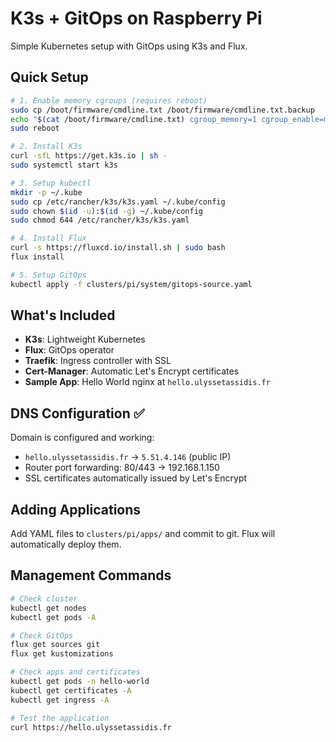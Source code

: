 # K3s + GitOps on Raspberry Pi

Simple Kubernetes setup with GitOps using K3s and Flux.

## Quick Setup

```bash
# 1. Enable memory cgroups (requires reboot)
sudo cp /boot/firmware/cmdline.txt /boot/firmware/cmdline.txt.backup
echo "$(cat /boot/firmware/cmdline.txt) cgroup_memory=1 cgroup_enable=memory" | sudo tee /boot/firmware/cmdline.txt
sudo reboot

# 2. Install K3s
curl -sfL https://get.k3s.io | sh -
sudo systemctl start k3s

# 3. Setup kubectl
mkdir -p ~/.kube
sudo cp /etc/rancher/k3s/k3s.yaml ~/.kube/config
sudo chown $(id -u):$(id -g) ~/.kube/config
sudo chmod 644 /etc/rancher/k3s/k3s.yaml

# 4. Install Flux
curl -s https://fluxcd.io/install.sh | sudo bash
flux install

# 5. Setup GitOps
kubectl apply -f clusters/pi/system/gitops-source.yaml
```

## What's Included

- **K3s**: Lightweight Kubernetes
- **Flux**: GitOps operator
- **Traefik**: Ingress controller with SSL
- **Cert-Manager**: Automatic Let's Encrypt certificates
- **Sample App**: Hello World nginx at `hello.ulyssetassidis.fr`

## DNS Configuration ✅

Domain is configured and working:
- `hello.ulyssetassidis.fr` → `5.51.4.146` (public IP)
- Router port forwarding: 80/443 → 192.168.1.150
- SSL certificates automatically issued by Let's Encrypt

## Adding Applications

Add YAML files to `clusters/pi/apps/` and commit to git. Flux will automatically deploy them.

## Management Commands

```bash
# Check cluster
kubectl get nodes
kubectl get pods -A

# Check GitOps
flux get sources git
flux get kustomizations

# Check apps and certificates
kubectl get pods -n hello-world
kubectl get certificates -A
kubectl get ingress -A

# Test the application
curl https://hello.ulyssetassidis.fr
```

